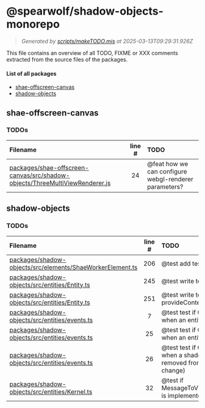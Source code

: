 
# @spearwolf/shadow-objects-monorepo

> _Generated by [scripts/makeTODO.mjs](scripts/makeTODO.mjs) at 2025-03-13T09:29:31.926Z_

This file contains an overview of all TODO, FIXME or XXX comments extracted from the source files of the packages.

#### List of all packages

- [shae-offscreen-canvas](#shae-offscreen-canvas)
- [shadow-objects](#shadow-objects)


## shae-offscreen-canvas

### TODOs
| Filename | line # | TODO |
|:------|:------:|:------|
| [packages/shae-offscreen-canvas/src/shadow-objects/ThreeMultiViewRenderer.js](packages/shae-offscreen-canvas/src/shadow-objects/ThreeMultiViewRenderer.js#L24) | 24 | @feat how we can configure webgl-renderer parameters? |


## shadow-objects

### TODOs
| Filename | line # | TODO |
|:------|:------:|:------|
| [packages/shadow-objects/src/elements/ShaeWorkerElement.ts](packages/shadow-objects/src/elements/ShaeWorkerElement.ts#L206) | 206 | @test add tests for defer destroy |
| [packages/shadow-objects/src/entities/Entity.ts](packages/shadow-objects/src/entities/Entity.ts#L245) | 245 | @test write tests for useContext() |
| [packages/shadow-objects/src/entities/Entity.ts](packages/shadow-objects/src/entities/Entity.ts#L251) | 251 | @test write tests for provideContext() |
| [packages/shadow-objects/src/entities/events.ts](packages/shadow-objects/src/entities/events.ts#L7) | 7 | @test test if OnCreate is called when an entity token is changed |
| [packages/shadow-objects/src/entities/events.ts](packages/shadow-objects/src/entities/events.ts#L25) | 25 | @test test if OnDestroy is called when an entity is destroyed |
| [packages/shadow-objects/src/entities/events.ts](packages/shadow-objects/src/entities/events.ts#L26) | 26 | @test test if OnDestroy is called when a shadow-object is removed from an entity (token-change) |
| [packages/shadow-objects/src/entities/Kernel.ts](packages/shadow-objects/src/entities/Kernel.ts#L32) | 32 | @test if MessageToView#traverseChildren is implemented all the way down |

